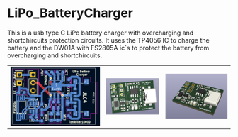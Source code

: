 # LiPo_BatteryCharger

 This is a usb type C LiPo battery charger with overcharging and shortchircuits protection circuits.
 It uses the TP4056 IC to charge the battery and the DW01A with FS2805A ic\`s to protect the battery from overcharging and shortchircuits.





<table>
  <tr>
  <td><img src="https://github.com/Tonikiller10000/LiPo_BatteryCharger/blob/main/LiPo_BatteryCharger_Pictures/pro.png" ></td>
  <td><img src="https://github.com/Tonikiller10000/LiPo_BatteryCharger/blob/main/LiPo_BatteryCharger_Pictures/v1.png" ></td>
  <td><img src="https://github.com/Tonikiller10000/LiPo_BatteryCharger/blob/main/LiPo_BatteryCharger_Pictures/v2.png" ></td>
 </table>

